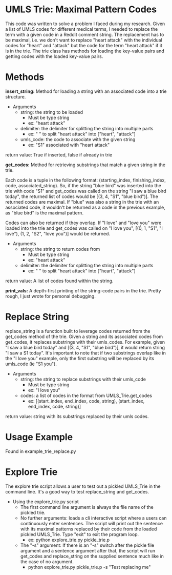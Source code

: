 # UMLS Trie: Maximal Pattern Codes
This code was written to solve a problem I faced during my research. Given a list of UMLS codes for different medical terms, I needed to replace the term with a given code in a Reddit comment string. The replacement has to be maximal, i.e. we don't want to replace "heart attack" with the individual codes for "heart" and "attack" but the code for the term "heart attack" if it is in the trie. The trie class has methods for loading the key-value pairs and getting codes with the loaded key-value pairs.


# Methods
**insert_string:** Method for loading a string with an associated code into a trie structure.

 - Arguments
	 - string: the string to be loaded
		 - Must be type string
		 - ex: "heart attack"
	 - delimiter: the delimiter for splitting the string into multiple parts
		 - ex: " " to split "heart attack" into ["heart", "attack"]
	 - umls_code: the code to associate with the given string
		 - ex: "S1" associated with "heart attack"

return value: True if inserted, false if already in trie

**get_codes:** Method for retrieving substrings that match a given string in the trie. 

Each code is a tuple in the following format: (starting_index, finishing_index, code, associated_string). So, if the string "blue bird" was inserted into the trie with code "S1" and get_codes was called on the string "I saw a blue bird today", the returned list of codes would be [(3, 4, "S1", "blue bird")]. The returned codes are maximal. If "blue" was also a string in the trie with an associated code, it wouldn't be returned as a code in the previous example, as "blue bird" is the maximal pattern.

Codes can also be returned if they overlap. If "I love" and "love you" were loaded into the trie and get_codes was called on "I love you",
[(0, 1, "S1", "I love"), (1, 2, "S2", "love you")] would be returned.

 - Arguments
	 - string: the string to return codes from
		 - Must be type string
		 - ex: "heart attack"
	 - delimiter: the delimiter for splitting the string into multiple parts
		 - ex: " " to split "heart attack" into ["heart", "attack"]

return value: A list of codes found within the string.
		
**print_vals:** A depth-first printing of the string-code pairs in the trie. Pretty rough, I just wrote for personal debugging.

# Replace String
replace_string is a function built to leverage codes returned from the get_codes method of the trie.
Given a string and its associated codes from get_codes, it replaces substrings with their umls_codes.
For example, given "I saw a blue bird today" and [(3, 4, "S1", "blue bird")], it would return string "I saw a S1 today". It's important to note that if two substrings overlap like in the "I love you" example, only the first substring will be replaced by its umls_code (ie "S1 you").

 - Arguments
	 - string: the string to replace substrings with their umls_code
		 - Must be type string
		 - ex: "I love you"
	 - codes: a list of codes in the format from UMLS_Trie.get_codes
		 - ex: [(start_index, end_index, code, string), (start_index, end_index, code, string)]

return value: string with its substrings replaced by their umls codes.

# Usage Example

Found in example_trie_replace.py

# Explore Trie
The explore trie script allows a user to test out a pickled UMLS_Trie in the command line.
It's a good way to test replace_string and get_codes.

- Using the explore_trie.py script
    - The first command line argument is always the file name of the pickled trie.
    - No further arguments:
       loads a cli interactive script where a users 
    can continuously enter sentences. The script will print out the sentence with its
    maximal patterns replaced by their code from the loaded pickled UMLS_Trie. Type "exit" to exit the program loop.
        - ex: python explore_trie.py pickle_trie.p
    - The "-s" argument: If there is an "-s" switch after the pickle file argument and a sentence argument after that,
    the script will run get_codes and replace_string on the supplied sentence much like in the case of no argument.
        - python explore_trie.py pickle_trie.p -s "Test replacing me"


